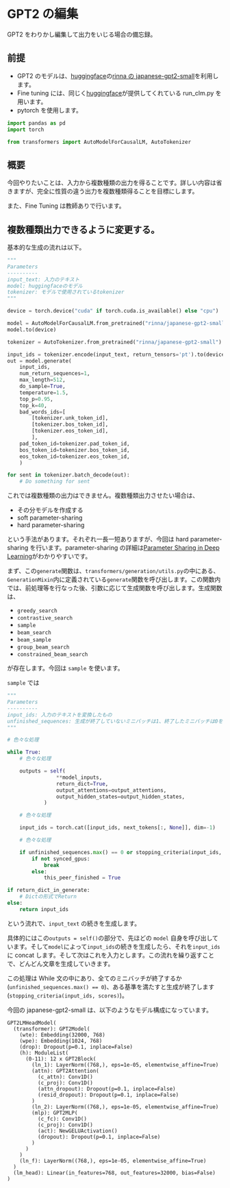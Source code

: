 # GPT2 の編集

GPT2 をわりかし編集して出力をいじる場合の備忘録。

## 前提

- GPT2 のモデルは、[huggingface](https://huggingface.co/)の[rinna の japanese-gpt2-small](https://huggingface.co/rinna/japanese-gpt2-small)を利用します。
- Fine tuning には、同じく[huggingface](https://huggingface.co/)が提供してくれている run_clm.py を用います。
- pytorch を使用します。

```python
import pandas as pd
import torch

from transformers import AutoModelForCausalLM, AutoTokenizer
```

## 概要

今回やりたいことは、入力から複数種類の出力を得ることです。詳しい内容は省きますが、完全に性質の違う出力を複数種類得ることを目標にします。

また、Fine Tuning は教師ありで行います。

## 複数種類出力できるように変更する。

基本的な生成の流れは以下。

```python
"""
Parameters
----------
input_text: 入力のテキスト
model: huggingfaceのモデル
tokenizer: モデルで使用されているtokenizer
"""

device = torch.device("cuda" if torch.cuda.is_available() else "cpu")

model = AutoModelForCausalLM.from_pretrained("rinna/japanese-gpt2-small")
model.to(device)

tokenizer = AutoTokenizer.from_pretrained("rinna/japanese-gpt2-small")

input_ids = tokenizer.encode(input_text, return_tensors='pt').to(device)
out = model.generate(
    input_ids,
    num_return_sequences=1,
    max_length=512,
    do_sample=True,
    temperature=1.5,
    top_p=0.95,
    top_k=40,
    bad_words_ids=[
        [tokenizer.unk_token_id],
        [tokenizer.bos_token_id],
        [tokenizer.eos_token_id],
        ],
    pad_token_id=tokenizer.pad_token_id,
    bos_token_id=tokenizer.bos_token_id,
    eos_token_id=tokenizer.eos_token_id,
    )

for sent in tokenizer.batch_decode(out):
    # Do something for sent
```

これでは複数種類の出力はできません。複数種類出力させたい場合は、

- その分モデルを作成する
- soft parameter-sharing
- hard parameter-sharing

という手法があります。それぞれ一長一短ありますが、今回は hard parameter-sharing を行います。parameter-sharing の詳細は[Parameter Sharing in Deep Learning](https://avivnavon.github.io/blog/parameter-sharing-in-deep-learning/)がわかりやすいです。

まず、この`generate`関数は、`transformers/generation/utils.py`の中にある、`GenerationMixin`内に定義されている`generate`関数を呼び出します。この関数内では、前処理等を行なった後、引数に応じて生成関数を呼び出します。生成関数は、

- `greedy_search`
- `contrastive_search`
- `sample`
- `beam_search`
- `beam_sample`
- `group_beam_search`
- `constrained_beam_search`

が存在します。今回は `sample` を使います。

`sample` では

```python
"""
Parameters
----------
input_ids: 入力のテキストを変換したもの
unfinished_sequences: 生成が終了していないミニバッチは1、終了したミニバッチは0をいれて情報を表すpytorchのarray
"""

# 色々な処理

while True:
    # 色々な処理

    outputs = self(
                **model_inputs,
                return_dict=True,
                output_attentions=output_attentions,
                output_hidden_states=output_hidden_states,
            )

    # 色々な処理

    input_ids = torch.cat([input_ids, next_tokens[:, None]], dim=-1)

    # 色々な処理

    if unfinished_sequences.max() == 0 or stopping_criteria(input_ids, scores):
        if not synced_gpus:
            break
        else:
            this_peer_finished = True

if return_dict_in_generate:
    # Dictの形式でReturn
else:
    return input_ids
```

という流れで、`input_text` の続きを生成します。

具体的にはこの`outputs = self()`の部分で、先ほどの `model` 自身を呼び出しています。そして`model`によって`input_ids`の続きを生成したら、それを`input_ids`に concat します。そして次はこれを入力とします。この流れを繰り返すことで、どんどん文章を生成していきます。

この処理は While 文の中にあり、全てのミニバッチが終了するか(`unfinished_sequences.max() == 0`)、ある基準を満たすと生成が終了します(`stopping_criteria(input_ids, scores)`)。

今回の japanese-gpt2-small は、以下のようなモデル構成になっています。

```
GPT2LMHeadModel(
  (transformer): GPT2Model(
    (wte): Embedding(32000, 768)
    (wpe): Embedding(1024, 768)
    (drop): Dropout(p=0.1, inplace=False)
    (h): ModuleList(
      (0-11): 12 x GPT2Block(
        (ln_1): LayerNorm((768,), eps=1e-05, elementwise_affine=True)
        (attn): GPT2Attention(
          (c_attn): Conv1D()
          (c_proj): Conv1D()
          (attn_dropout): Dropout(p=0.1, inplace=False)
          (resid_dropout): Dropout(p=0.1, inplace=False)
        )
        (ln_2): LayerNorm((768,), eps=1e-05, elementwise_affine=True)
        (mlp): GPT2MLP(
          (c_fc): Conv1D()
          (c_proj): Conv1D()
          (act): NewGELUActivation()
          (dropout): Dropout(p=0.1, inplace=False)
        )
      )
    )
    (ln_f): LayerNorm((768,), eps=1e-05, elementwise_affine=True)
  )
  (lm_head): Linear(in_features=768, out_features=32000, bias=False)
)
```
